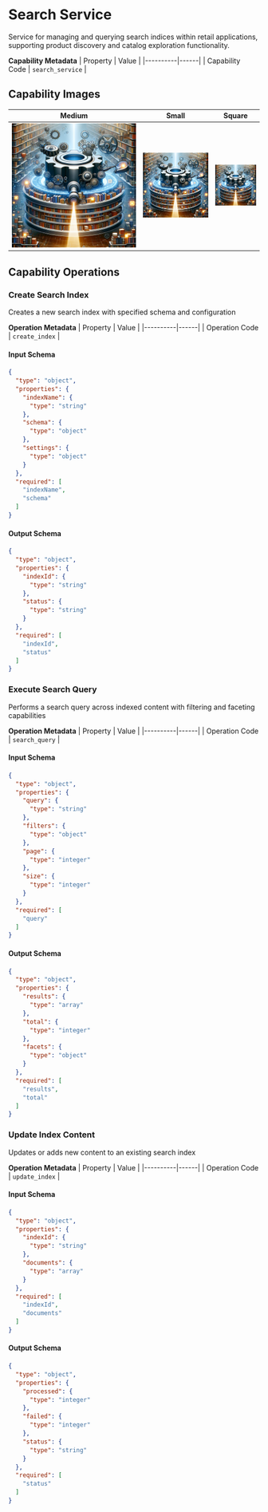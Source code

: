 # Search Service
Service for managing and querying search indices within retail applications, supporting product discovery and catalog exploration functionality.

**Capability Metadata**
| Property | Value |
|----------|------|
| Capability Code | `search_service` |

## Capability Images
| Medium | Small | Square |
|--------|-------|--------|
| ![Search Service Capability Medium Image](./images/search_service_medium.png) | ![Search Service Capability Small Image](./images/search_service_small.png) | ![Search Service Capability Square Image](./images/search_service_square.png) |

## Capability Operations

### Create Search Index
Creates a new search index with specified schema and configuration

**Operation Metadata**
| Property | Value |
|----------|------|
| Operation Code | `create_index` |

#### Input Schema
```json operation input schema
{
  "type": "object",
  "properties": {
    "indexName": {
      "type": "string"
    },
    "schema": {
      "type": "object"
    },
    "settings": {
      "type": "object"
    }
  },
  "required": [
    "indexName",
    "schema"
  ]
}
```

#### Output Schema
```json operation output schema
{
  "type": "object",
  "properties": {
    "indexId": {
      "type": "string"
    },
    "status": {
      "type": "string"
    }
  },
  "required": [
    "indexId",
    "status"
  ]
}
```
### Execute Search Query
Performs a search query across indexed content with filtering and faceting capabilities

**Operation Metadata**
| Property | Value |
|----------|------|
| Operation Code | `search_query` |

#### Input Schema
```json operation input schema
{
  "type": "object",
  "properties": {
    "query": {
      "type": "string"
    },
    "filters": {
      "type": "object"
    },
    "page": {
      "type": "integer"
    },
    "size": {
      "type": "integer"
    }
  },
  "required": [
    "query"
  ]
}
```

#### Output Schema
```json operation output schema
{
  "type": "object",
  "properties": {
    "results": {
      "type": "array"
    },
    "total": {
      "type": "integer"
    },
    "facets": {
      "type": "object"
    }
  },
  "required": [
    "results",
    "total"
  ]
}
```
### Update Index Content
Updates or adds new content to an existing search index

**Operation Metadata**
| Property | Value |
|----------|------|
| Operation Code | `update_index` |

#### Input Schema
```json operation input schema
{
  "type": "object",
  "properties": {
    "indexId": {
      "type": "string"
    },
    "documents": {
      "type": "array"
    }
  },
  "required": [
    "indexId",
    "documents"
  ]
}
```

#### Output Schema
```json operation output schema
{
  "type": "object",
  "properties": {
    "processed": {
      "type": "integer"
    },
    "failed": {
      "type": "integer"
    },
    "status": {
      "type": "string"
    }
  },
  "required": [
    "status"
  ]
}
```

